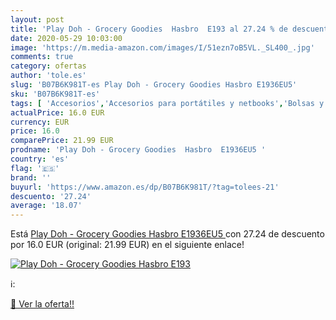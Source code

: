 ```yaml
---
layout: post
title: 'Play Doh - Grocery Goodies  Hasbro  E193 al 27.24 % de descuento'
date: 2020-05-29 10:03:00
image: 'https://m.media-amazon.com/images/I/51ezn7oB5VL._SL400_.jpg'
comments: true
category: ofertas
author: 'tole.es'
slug: 'B07B6K981T-es Play Doh - Grocery Goodies Hasbro E1936EU5'
sku: 'B07B6K981T-es'
tags: [ 'Accesorios','Accesorios para portátiles y netbooks','Bolsas y fundas para portátiles y netbooks','Informática','Mochilas para portátiles y netbooks','doh','play', ]
actualPrice: 16.0 EUR
currency: EUR
price: 16.0
comparePrice: 21.99 EUR
prodname: 'Play Doh - Grocery Goodies  Hasbro  E1936EU5 '
country: 'es'
flag: '🇪🇸'
brand: ''
buyurl: 'https://www.amazon.es/dp/B07B6K981T/?tag=tolees-21'
descuento: '27.24'
average: '18.07'
---
```


Está [Play Doh - Grocery Goodies  Hasbro  E1936EU5 ](https://www.amazon.es/dp/B07B6K981T/?tag=tolees-21) con 27.24 de descuento por 16.0 EUR (original: 21.99 EUR) en el siguiente enlace!

[![Play Doh - Grocery Goodies  Hasbro  E193](https://m.media-amazon.com/images/I/51ezn7oB5VL._SL400_.jpg)](https://www.amazon.es/dp/B07B6K981T/?tag=tolees-21)

ℹ️:


[🛒 Ver la oferta!!](https://www.amazon.es/dp/B07B6K981T/?tag=tolees-21)
